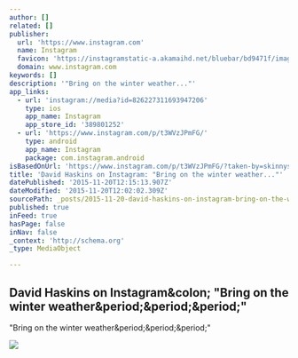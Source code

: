 ```yaml
---
author: []
related: []
publisher:
  url: 'https://www.instagram.com'
  name: Instagram
  favicon: 'https://instagramstatic-a.akamaihd.net/bluebar/bd9471f/images/ico/favicon.ico'
  domain: www.instagram.com
keywords: []
description: '"Bring on the winter weather..."'
app_links:
  - url: 'instagram://media?id=826227311693947206'
    type: ios
    app_name: Instagram
    app_store_id: '389801252'
  - url: 'https://www.instagram.com/p/t3WVzJPmFG/'
    type: android
    app_name: Instagram
    package: com.instagram.android
isBasedOnUrl: 'https://www.instagram.com/p/t3WVzJPmFG/?taken-by=skinnysc'
title: 'David Haskins on Instagram: "Bring on the winter weather..."'
datePublished: '2015-11-20T12:15:13.907Z'
dateModified: '2015-11-20T12:02:02.309Z'
sourcePath: _posts/2015-11-20-david-haskins-on-instagram-bring-on-the-winter-weather.md
published: true
inFeed: true
hasPage: false
inNav: false
_context: 'http://schema.org'
_type: MediaObject

---
```

<article style=""><h1>David Haskins on Instagram&amp;colon; "Bring on the winter weather&amp;period;&amp;period;&amp;period;"</h1><p>"Bring on the winter weather&amp;period;&amp;period;&amp;period;"</p><img src="https://scontent.cdninstagram.com/hphotos-xap1/t51.2885-15/e15/10723841_709249959153102_1016272471_n.jpg" /></article>